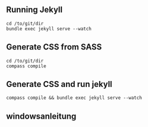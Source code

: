## Running Jekyll
    cd /to/git/dir
    bundle exec jekyll serve --watch

## Generate CSS from SASS
    cd /to/git/dir
    compass compile

## Generate CSS and run jekyll
    compass compile && bundle exec jekyll serve --watch  

## windowsanleitung